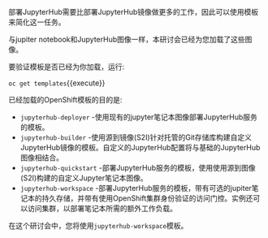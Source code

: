 部署JupyterHub需要比部署JupyterHub镜像做更多的工作，因此可以使用模板来简化这一任务。

与jupiter notebook和JupyterHub图像一样，本研讨会已经为您加载了这些图像。

要验证模板是否已经为你加载，运行:

``oc get templates``{{execute}}

已经加载的OpenShift模板的目的是:

* `jupyterhub-deployer` -使用现有的jupyter笔记本图像部署JupyterHub服务的模板。
* `jupyterhub-builder` -使用源到镜像(S2I)针对托管的Git存储库构建自定义JupyterHub镜像的模板。自定义的JupyterHub配置将与基础的JupyterHub图像相结合。
* `jupyterhub-quickstart` -部署JupyterHub服务的模板，使用使用源到图像(S2I)构建的自定义Jupyter笔记本图像。
* `jupyterhub-workspace` -部署JupyterHub服务的模板，带有可选的jupiter笔记本的持久存储，并带有使用OpenShift集群身份验证的访问门控。实例还可以访问集群，以部署笔记本所需的额外工作负载。

在这个研讨会中，您将使用``jupyterhub-workspace``模板。
